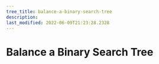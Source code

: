 ```yaml
---
tree_title: balance-a-binary-search-tree
description: 
last_modified: 2022-06-09T21:23:28.2328
---
```


# Balance a Binary Search Tree
